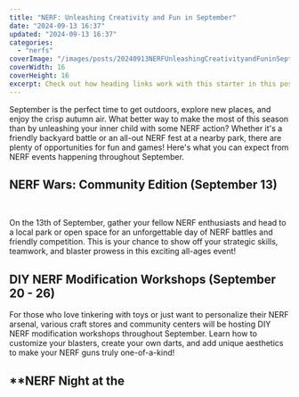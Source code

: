 ```yaml
---
title: "NERF: Unleashing Creativity and Fun in September"
date: "2024-09-13 16:37"
updated: "2024-09-13 16:37"
categories:
  - "nerfs"
coverImage: "/images/posts/20240913NERFUnleashingCreativityandFuninSeptember_1.jpg"
coverWidth: 16
coverHeight: 16
excerpt: Check out how heading links work with this starter in this post.
---
```


<script>
  import { base } from '$app/paths';
</script>


September is the perfect time to get outdoors, explore new places, and enjoy the crisp autumn air. What better way to make the most of this season than by unleashing your inner child with some NERF action? Whether it's a friendly backyard battle or an all-out NERF fest at a nearby park, there are plenty of opportunities for fun and games! Here's what you can expect from NERF events happening throughout September.

## **NERF Wars: Community Edition (September 13)**

<img class="inline object-contain w-full my-4" src="{base}/images/posts/20240913NERFUnleashingCreativityandFuninSeptember_2.jpg" alt="" style="aspect-ratio: 16 / 16;" width="16" height="16">

On the 13th of September, gather your fellow NERF enthusiasts and head to a local park or open space for an unforgettable day of NERF battles and friendly competition. This is your chance to show off your strategic skills, teamwork, and blaster prowess in this exciting all-ages event!

## **DIY NERF Modification Workshops (September 20 - 26)**
For those who love tinkering with toys or just want to personalize their NERF arsenal, various craft stores and community centers will be hosting DIY NERF modification workshops throughout September. Learn how to customize your blasters, create your own darts, and add unique aesthetics to make your NERF guns truly one-of-a-kind!

## **NERF Night at the